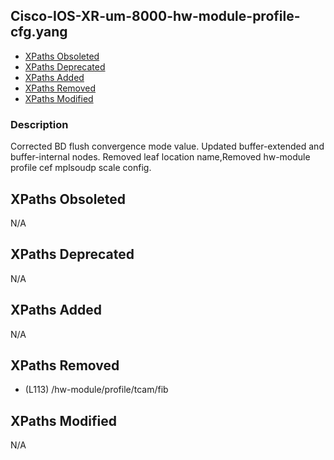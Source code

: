 ## Cisco-IOS-XR-um-8000-hw-module-profile-cfg.yang

- [XPaths Obsoleted](#xpaths-obsoleted)
- [XPaths Deprecated](#xpaths-deprecated)
- [XPaths Added](#xpaths-added)
- [XPaths Removed](#xpaths-removed)
- [XPaths Modified](#xpaths-modified)

### Description

Corrected BD flush convergence mode value. Updated buffer-extended and buffer-internal nodes. Removed leaf location name,Removed hw-module profile cef mplsoudp scale config.

## XPaths Obsoleted

N/A

## XPaths Deprecated

N/A

## XPaths Added

N/A

## XPaths Removed

- (L113)	/hw-module/profile/tcam/fib

## XPaths Modified

N/A


